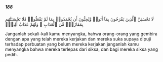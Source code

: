 ##### 188

<span class="ayah">لَا تَحْسَبَنَّ ٱلَّذِينَ يَفْرَحُونَ بِمَآ أَتَوا۟ وَّيُحِبُّونَ أَن يُحْمَدُوا۟ بِمَا لَمْ يَفْعَلُوا۟ فَلَا تَحْسَبَنَّهُم بِمَفَازَةٍۢ مِّنَ ٱلْعَذَابِ ۖ وَلَهُمْ عَذَابٌ أَلِيمٌۭ</span>

<span class="ayah_translation">Janganlah sekali-kali kamu menyangka, hahwa orang-orang yang gembira dengan apa yang telah mereka kerjakan dan mereka suka supaya dipuji terhadap perbuatan yang belum mereka kerjakan janganlah kamu menyangka bahwa mereka terlepas dari siksa, dan bagi mereka siksa yang pedih.</span>
